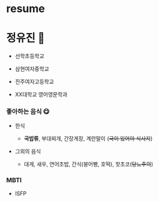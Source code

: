 # resume

# 정유진 👻

- 선학초등학교

- 삼현여자중학교

- 진주여자고등학교

- XX대학교 영어영문학과

### 좋아하는 음식 😋

  - 한식
    - **국밥류**, 부대찌개, 간장게장, 계란말이 (~~국이 있어야 식사지~~)
    
  - 그외의 음식
    - 대게, 새우, 연어초밥, 간식(붕어빵, 호떡), 핫초코(~~당뇨주의~~)
<!--밥에는 국이 필수-->

### MBTI
- ISFP
